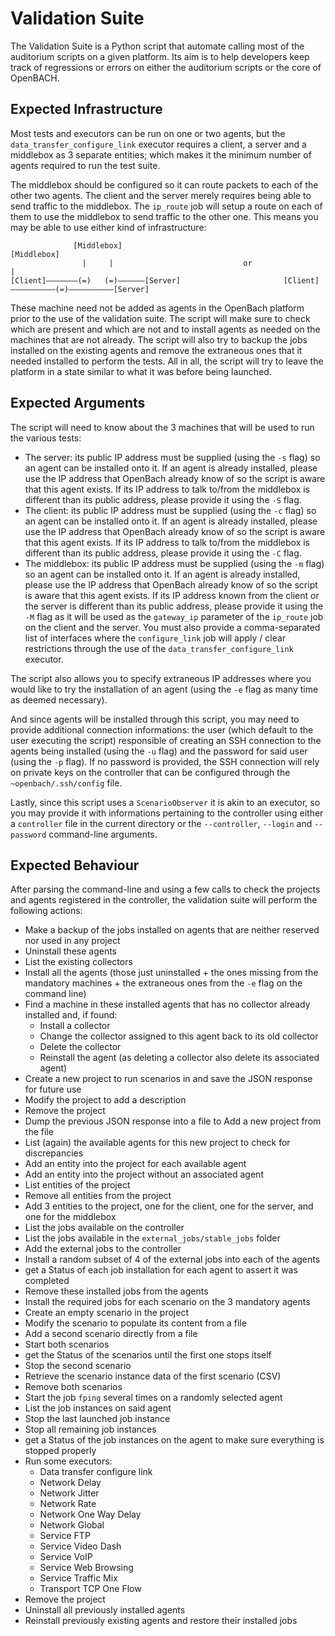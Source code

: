 # Validation Suite

The Validation Suite is a Python script that automate calling most of the auditorium scripts on a given platform.
Its aim is to help developers keep track of regressions or errors on either the auditorium scripts or the core
of OpenBACH.

## Expected Infrastructure

Most tests and executors can be run on one or two agents, but the `data_transfer_configure_link` executor requires
a client, a server and a middlebox as 3 separate entities; which makes it the minimum number of agents required to
run the test suite.

The middlebox should be configured so it can route packets to each of the other two agents. The client and the server
merely requires being able to send traffic to the middlebox. The `ip_route` job will setup a route on each of them to
use the middlebox to send traffic to the other one. This means you may be able to use either kind of infrastructure:

```
              [Middlebox]                                                  [Middlebox]
                |     |                             or                          |
[Client]———————(=)   (=)——————[Server]                       [Client]——————————(=)——————————[Server]
```

These machine need not be added as agents in the OpenBach platform prior to the use of the validation suite. The script
will make sure to check which are present and which are not and to install agents as needed on the machines that are
not already. The script will also try to backup the jobs installed on the existing agents and remove the extraneous
ones that it needed installed to perform the tests. All in all, the script will try to leave the platform in a state
similar to what it was before being launched.

## Expected Arguments

The script will need to know about the 3 machines that will be used to run the various tests:

  * The server: its public IP address must be supplied (using the `-s` flag) so an agent can be installed onto it. If
    an agent is already installed, please use the IP address that OpenBach already know of so the script is aware that
    this agent exists. If its IP address to talk to/from the middlebox is different than its public address, please
    provide it using the `-S` flag.
  * The client: its public IP address must be supplied (using the `-c` flag) so an agent can be installed onto it. If
    an agent is already installed, please use the IP address that OpenBach already know of so the script is aware that
    this agent exists. If its IP address to talk to/from the middlebox is different than its public address, please
    provide it using the `-C` flag.
  * The middlebox: its public IP address must be supplied (using the `-m` flag) so an agent can be installed onto it.
    If an agent is already installed, please use the IP address that OpenBach already know of so the script is aware
    that this agent exists. If its IP address known from the client or the server is different than its public address,
    please provide it using the `-M` flag as it will be used as the `gateway_ip` parameter of the `ip_route` job on
    the client and the server. You must also provide a comma-separated list of interfaces where the `configure_link`
    job will apply / clear restrictions through the use of the `data_transfer_configure_link` executor.

The script also allows you to specify extraneous IP addresses where you would like to try the installation of an agent
(using the `-e` flag as many time as deemed necessary).

And since agents will be installed through this script, you may need to provide additional connection informations: the
user (which default to the user executing the script) responsible of creating an SSH connection to the agents being
installed (using the `-u` flag) and the password for said user (using the `-p` flag). If no password is provided, the
SSH connection will rely on private keys on the controller that can be configured through the `~openbach/.ssh/config`
file.

Lastly, since this script uses a `ScenarioObserver` it is akin to an executor, so you may provide it with informations
pertaining to the controller using either a `controller` file in the current directory or the `--controller`, `--login`
and `--password` command-line arguments.

## Expected Behaviour

After parsing the command-line and using a few calls to check the projects and agents registered in the controller, the
validation suite will perform the following actions:

  * Make a backup of the jobs installed on agents that are neither reserved nor used in any project
  * Uninstall these agents
  * List the existing collectors
  * Install all the agents (those just uninstalled + the ones missing from the mandatory machines + the extraneous ones from the `-e` flag on the command line)
  * Find a machine in these installed agents that has no collector already installed and, if found:
    * Install a collector
    * Change the collector assigned to this agent back to its old collector
    * Delete the collector
    * Reinstall the agent (as deleting a collector also delete its associated agent)
  * Create a new project to run scenarios in and save the JSON response for future use
  * Modify the project to add a description
  * Remove the project
  * Dump the previous JSON response into a file to Add a new project from the file
  * List (again) the available agents for this new project to check for discrepancies
  * Add an entity into the project for each available agent
  * Add an entity into the project without an associated agent
  * List entities of the project
  * Remove all entities from the project
  * Add 3 entities to the project, one for the client, one for the server, and one for the middlebox
  * List the jobs available on the controller
  * List the jobs available in the `external_jobs/stable_jobs` folder
  * Add the external jobs to the controller
  * Install a random subset of 4 of the external jobs into each of the agents
  * get a Status of each job installation for each agent to assert it was completed
  * Remove these installed jobs from the agents
  * Install the required jobs for each scenario on the 3 mandatory agents
  * Create an empty scenario in the project
  * Modify the scenario to populate its content from a file
  * Add a second scenario directly from a file
  * Start both scenarios
  * get the Status of the scenarios until the first one stops itself
  * Stop the second scenario
  * Retrieve the scenario instance data of the first scenario (CSV)
  * Remove both scenarios
  * Start the job `fping` several times on a randomly selected agent
  * List the job instances on said agent
  * Stop the last launched job instance
  * Stop all remaining job instances
  * get a Status of the job instances on the agent to make sure everything is stopped properly
  * Run some executors:
    * Data transfer configure link
    * Network Delay
    * Network Jitter
    * Network Rate
    * Network One Way Delay
    * Network Global
    * Service FTP
    * Service Video Dash
    * Service VoIP
    * Service Web Browsing
    * Service Traffic Mix
    * Transport TCP One Flow
  * Remove the project
  * Uninstall all previously installed agents
  * Reinstall previously existing agents and restore their installed jobs
